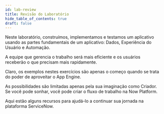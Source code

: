 ```yaml
---
id: lab-review
title: Revisão do Laboratório
hide_table_of_contents: true
draft: false
---
```


Neste laboratório, construímos, implementamos e testamos um aplicativo usando as partes fundamentais de um aplicativo: Dados, Experiência do Usuário e Automação.

A equipe que gerencia o trabalho será mais eficiente e os usuários receberão o que precisam mais rapidamente.

Claro, os exemplos nestes exercícios são apenas o começo quando se trata do poder de aproveitar o App Engine.

As possibilidades são limitadas apenas pela sua imaginação como Criador. Se você pode sonhar, você pode criar o fluxo de trabalho na Now Platform.

Aqui estão alguns recursos para ajudá-lo a continuar sua jornada na plataforma ServiceNow.
